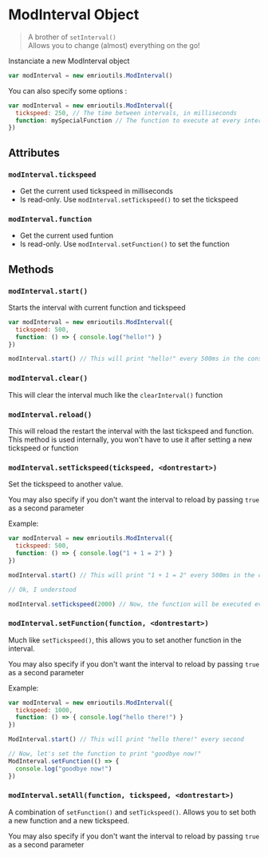 # ModInterval Object

> A brother of `setInterval()`<br>
Allows you to change (almost) everything on the go!

Instanciate a new ModInterval object

```js
var modInterval = new emrioutils.ModInterval()
```

You can also specify some options :

```js
var modInterval = new emrioutils.ModInterval({
  tickspeed: 250, // The time between intervals, in milliseconds
  function: mySpecialFunction // The function to execute at every interval
})
```

## Attributes

### `modInterval.tickspeed`

* Get the current used tickspeed in milliseconds
* Is read-only. Use `modInterval.setTickspeed()` to set the tickspeed

### `modInterval.function`

* Get the current used funtion
* Is read-only. Use `modInterval.setFunction()` to set the function

## Methods

### `modInterval.start()`

Starts the interval with current function and tickspeed

```js
var modInterval = new emrioutils.ModInterval({
  tickspeed: 500,
  function: () => { console.log("hello!") }
})

modInterval.start() // This will print "hello!" every 500ms in the console
```

### `modInterval.clear()`

This will clear the interval much like the `clearInterval()` function

### `modInterval.reload()`

This will reload the restart the interval with the last tickspeed and function.
This method is used internally, you won't have to use it after setting a new tickspeed or function

### `modInterval.setTickspeed(tickspeed, <dontrestart>)`

Set the tickspeed to another value.

You may also specify if you don't want the interval to reload by passing `true` as a second parameter

Example:

```js
var modInterval = new emrioutils.ModInterval({
  tickspeed: 500,
  function: () => { console.log("1 + 1 = 2") }
})

modInterval.start() // This will print "1 + 1 = 2" every 500ms in the console

// Ok, I understood

modInterval.setTickspeed(2000) // Now, the function will be executed every 2000ms (2 seconds)
```

### `modInterval.setFunction(function, <dontrestart>)`

Much like `setTickspeed()`, this allows you to set another function in the interval.

You may also specify if you don't want the interval to reload by passing `true` as a second parameter

Example:

```js
var modInterval = new emrioutils.ModInterval({
  tickspeed: 1000,
  function: () => { console.log("hello there!") }
})

ModInterval.start() // This will print "hello there!" every second

// Now, let's set the function to print "goodbye now!"
ModInterval.setFunction(() => {
  console.log("goodbye now!")
})
```

### `modInterval.setAll(function, tickspeed, <dontrestart>)`

A combination of `setFunction()` and `setTickspeed()`. Allows you to set both a new function and a new tickspeed.

You may also specify if you don't want the interval to reload by passing `true` as a second parameter
